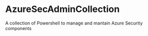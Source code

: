 # AzureSecAdminCollection
A collection of Powershell to manage and mantain Azure Security components
